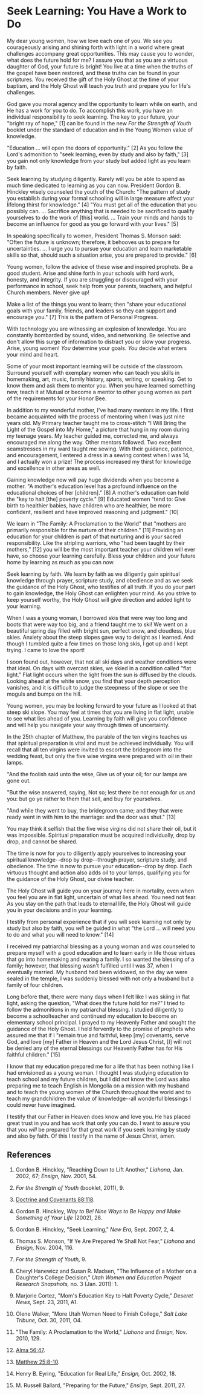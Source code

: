 # Seek Learning: You Have a Work to Do

My dear young women, how we love each one of you. We see you courageously
arising and shining forth with light in a world where great challenges
accompany great opportunities. This may cause you to wonder, what does the
future hold for me? I assure you that as you are a virtuous daughter of God,
your future is bright! You live at a time when the truths of the gospel have
been restored, and these truths can be found in your scriptures. You received
the gift of the Holy Ghost at the time of your baptism, and the Holy Ghost
will teach you truth and prepare you for life's challenges.

God gave you moral agency and the opportunity to learn while on earth, and He
has a work for you to do. To accomplish this work, you have an individual
responsibility to seek learning. The key to your future, your "bright ray of
hope," [1]  can be found in the new _For the Strength of Youth_ booklet under
the standard of education and in the Young Women value of knowledge.

"Education ... will open the doors of opportunity." [2]  As you follow the
Lord's admonition to "seek learning, even by study and also by faith," [3]
you gain not only knowledge from your study but added light as you learn by
faith.

Seek learning by studying diligently. Rarely will you be able to spend as much
time dedicated to learning as you can now. President Gordon B. Hinckley wisely
counseled the youth of the Church: "The pattern of study you establish during
your formal schooling will in large measure affect your lifelong thirst for
knowledge." [4]  "You must get all of the education that you possibly can. ...
Sacrifice anything that is needed to be sacrificed to qualify yourselves to do
the work of [this] world. ... Train your minds and hands to become an influence
for good as you go forward with your lives." [5]

In speaking specifically to women, President Thomas S. Monson said: "Often the
future is unknown; therefore, it behooves us to prepare for uncertainties. ... I
urge you to pursue your education and learn marketable skills so that, should
such a situation arise, you are prepared to provide." [6]

Young women, follow the advice of these wise and inspired prophets. Be a good
student. Arise and shine forth in your schools with hard work, honesty, and
integrity. If you are struggling or discouraged with your performance in
school, seek help from your parents, teachers, and helpful Church members.
Never give up!

Make a list of the things you want to learn; then "share your educational
goals with your family, friends, and leaders so they can support and encourage
you." [7]  This is the pattern of Personal Progress.

With technology you are witnessing an explosion of knowledge. You are
constantly bombarded by sound, video, and networking. Be selective and don't
allow this surge of information to distract you or slow your progress. Arise,
young women! _You_ determine your goals. _You_ decide what enters your mind
and heart.

Some of your most important learning will be outside of the classroom.
Surround yourself with exemplary women who can teach you skills in homemaking,
art, music, family history, sports, writing, or speaking. Get to know them and
ask them to mentor you. When you have learned something new, teach it at
Mutual or become a mentor to other young women as part of the requirements for
your Honor Bee.

In addition to my wonderful mother, I've had many mentors in my life. I first
became acquainted with the process of mentoring when I was just nine years
old. My Primary teacher taught me to cross-stitch "I Will Bring the Light of
the Gospel into My Home," a picture that hung in my room during my teenage
years. My teacher guided me, corrected me, and always encouraged me along the
way. Other mentors followed. Two excellent seamstresses in my ward taught me
sewing. With their guidance, patience, and encouragement, I entered a dress in
a sewing contest when I was 14, and I actually won a prize! The process
increased my thirst for knowledge and excellence in other areas as well.

Gaining knowledge now will pay huge dividends when you become a mother. "A
mother's education level has a profound influence on the educational choices
of her [children]." [8]  A mother's education can hold the "key to halt [the]
poverty cycle." [9]  Educated women "tend to: Give birth to healthier babies,
have children who are healthier, be more confident, resilient and have
improved reasoning and judgment." [10]

We learn in "The Family: A Proclamation to the World" that "mothers are
primarily responsible for the nurture of their children." [11]  Providing an
education for your children is part of that nurturing and is your sacred
responsibility. Like the stripling warriors, who "had been taught by their
mothers," [12]  you will be the most important teacher your children will ever
have, so choose your learning carefully. Bless your children and your future
home by learning as much as you can now.

Seek learning by faith. We learn by faith as we diligently gain spiritual
knowledge through prayer, scripture study, and obedience and as we seek the
guidance of the Holy Ghost, who testifies of all truth. If you do your part to
gain knowledge, the Holy Ghost can enlighten your mind. As you strive to keep
yourself worthy, the Holy Ghost will give direction and added light to your
learning.

When I was a young woman, I borrowed skis that were way too long and boots
that were way too big, and a friend taught me to ski! We went on a beautiful
spring day filled with bright sun, perfect snow, and cloudless, blue skies.
Anxiety about the steep slopes gave way to delight as I learned. And though I
tumbled quite a few times on those long skis, I got up and I kept trying. I
came to love the sport!

I soon found out, however, that not all ski days and weather conditions were
that ideal. On days with overcast skies, we skied in a condition called "flat
light." Flat light occurs when the light from the sun is diffused by the
clouds. Looking ahead at the white snow, you find that your depth perception
vanishes, and it is difficult to judge the steepness of the slope or see the
moguls and bumps on the hill.

Young women, you may be looking forward to your future as I looked at that
steep ski slope. You may feel at times that you are living in flat light,
unable to see what lies ahead of you. Learning by faith will give you
confidence and will help you navigate your way through times of uncertainty.

In the 25th chapter of Matthew, the parable of the ten virgins teaches us that
spiritual preparation is vital and must be achieved individually. You will
recall that all ten virgins were invited to escort the bridegroom into the
wedding feast, but only the five wise virgins were prepared with oil in their
lamps.

"And the foolish said unto the wise, Give us of your oil; for our lamps are
gone out.

"But the wise answered, saying, Not so; lest there be not enough for us and
you: but go ye rather to them that sell, and buy for yourselves.

"And while they went to buy, the bridegroom came; and they that were ready
went in with him to the marriage: and the door was shut." [13]

You may think it selfish that the five wise virgins did not share their oil,
but it was impossible. Spiritual preparation must be acquired individually,
drop by drop, and cannot be shared.

The time is now for you to diligently apply yourselves to increasing your
spiritual knowledge--drop by drop--through prayer, scripture study, and
obedience. The time is now to pursue your education--drop by drop. Each
virtuous thought and action also adds oil to your lamps, qualifying you for
the guidance of the Holy Ghost, our divine teacher.

The Holy Ghost will guide you on your journey here in mortality, even when you
feel you are in flat light, uncertain of what lies ahead. You need not fear.
As you stay on the path that leads to eternal life, the Holy Ghost will guide
you in your decisions and in your learning.

I testify from personal experience that if you will seek learning not only by
study but also by faith, you _will_ be guided in what "the Lord ... will need
you to do and what you will need to know." [14]

I received my patriarchal blessing as a young woman and was counseled to
prepare myself with a good education and to learn early in life those virtues
that go into homemaking and rearing a family. I so wanted the blessing of a
family; however, that blessing wasn't fulfilled until I was 37, when I
eventually married. My husband had been widowed, so the day we were sealed in
the temple, I was suddenly blessed with not only a husband but a family of
four children.

Long before that, there were many days when I felt like I was skiing in flat
light, asking the question, "What does the future hold for me?" I tried to
follow the admonitions in my patriarchal blessing. I studied diligently to
become a schoolteacher and continued my education to become an elementary
school principal. I prayed to my Heavenly Father and sought the guidance of
the Holy Ghost. I held fervently to the promise of prophets who assured me
that if I "remain true and faithful, keep [my] covenants, serve God, and love
[my] Father in Heaven and the Lord Jesus Christ, [I] will not be denied any of
the eternal blessings our Heavenly Father has for His faithful children." [15]

I know that my education prepared me for a life that has been nothing like I
had envisioned as a young woman. I thought I was studying education to teach
school and my future children, but I did not know the Lord was also preparing
me to teach English in Mongolia on a mission with my husband and to teach the
young women of the Church throughout the world and to teach my grandchildren
the value of knowledge--all wonderful blessings I could never have imagined.

I testify that our Father in Heaven does know and love you. He has placed
great trust in you and has work that only _you_ can do. I want to assure you
that you _will_ be prepared for that great work if you seek learning by study
and also by faith. Of this I testify in the name of Jesus Christ, amen.

## References

  1.  Gordon B. Hinckley, "Reaching Down to Lift Another," _Liahona,_ Jan. 2002, 67; _Ensign,_ Nov. 2001, 54.

  2.   _For the Strength of Youth_ (booklet, 2011), 9.

  3.   [Doctrine and Covenants 88:118](https://www.lds.org/scriptures/dc-testament/dc/88.118?lang=eng#117).

  4.  Gordon B. Hinckley, _Way to Be! Nine Ways to Be Happy and Make Something of Your Life_ (2002), 28.

  5.  Gordon B. Hinckley, "Seek Learning," _New Era,_ Sept. 2007, 2, 4.

  6.  Thomas S. Monson, "If Ye Are Prepared Ye Shall Not Fear," _Liahona_ and _Ensign,_ Nov. 2004, 116.

  7.   _For the Strength of Youth,_ 9.

  8.  Cheryl Hanewicz and Susan R. Madsen, "The Influence of a Mother on a Daughter's College Decision," _Utah Women and Education Project Research Snapshots,_ no. 3 (Jan. 2011): 1.

  9.  Marjorie Cortez, "Mom's Education Key to Halt Poverty Cycle," _Deseret News,_ Sept. 23, 2011, A1.

  10.  Olene Walker, "More Utah Women Need to Finish College," _Salt Lake Tribune,_ Oct. 30, 2011, O4.

  11.  "The Family: A Proclamation to the World," _Liahona_ and _Ensign,_ Nov. 2010, 129.

  12.   [Alma 56:47](https://www.lds.org/scriptures/bofm/alma/56.47?lang=eng#46).

  13.   [Matthew 25:8-10](https://www.lds.org/scriptures/nt/matt/25.8-10?lang=eng#7).

  14.  Henry B. Eyring, "Education for Real Life," _Ensign,_ Oct. 2002, 18.

  15.  M. Russell Ballard, "Preparing for the Future," _Ensign,_ Sept. 2011, 27.

